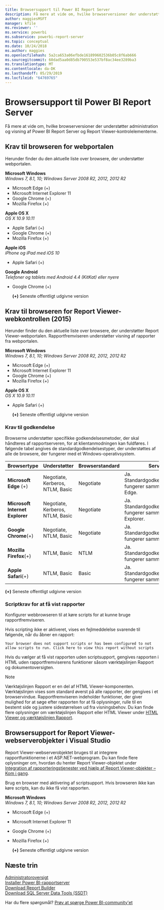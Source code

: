 ```yaml
---
title: Browsersupport til Power BI Report Server
description: Få mere at vide om, hvilke browserversioner der understøtter administration og visning af Power BI Report Server og Report Viewer-kontrolelementerne.
author: maggiesMSFT
manager: kfile
ms.reviewer: ''
ms.service: powerbi
ms.subservice: powerbi-report-server
ms.topic: conceptual
ms.date: 10/24/2018
ms.author: maggies
ms.openlocfilehash: 5a2ca653a06efbde161899602536b05c8f6ab666
ms.sourcegitcommit: 60dad5aa0d85db790553e537bf8ac34ee3289ba3
ms.translationtype: MT
ms.contentlocale: da-DK
ms.lasthandoff: 05/29/2019
ms.locfileid: "64769765"
---
```

# <a name="browser-support-for-power-bi-report-server"></a>Browsersupport til Power BI Report Server
Få mere at vide om, hvilke browserversioner der understøtter administration og visning af Power BI Report Server og Report Viewer-kontrolelementerne.

## <a name="browser-requirements-for-the-web-portal"></a>Krav til browseren for webportalen
Herunder finder du den aktuelle liste over browsere, der understøtter webportalen.

**Microsoft Windows**  
*Windows 7, 8.1, 10; Windows Server 2008 R2, 2012, 2012 R2*

* Microsoft Edge (+)
* Microsoft Internet Explorer 11
* Google Chrome (+)
* Mozilla Firefox (+)

**Apple OS X**  
*OS X 10.9 10.11*

* Apple Safari (+)
* Google Chrome (+)
* Mozilla Firefox (+)

**Apple iOS**  
*iPhone og iPad med iOS 10*

* Apple Safari (+)

**Google Android**  
*Telefoner og tablets med Android 4.4 (KitKat) eller nyere*

* Google Chrome (+)
  
  **(+)**  Seneste offentligt udgivne version

## <a name="browser-requirements-for-the-report-viewer-web-control-2015"></a>Krav til browseren for Report Viewer-webkontrollen (2015)
Herunder finder du den aktuelle liste over browsere, der understøtter Report Viewer-webportalen. Rapportfremviseren understøtter visning af rapporter fra webportalen.

**Microsoft Windows**  
*Windows 7, 8.1, 10; Windows Server 2008 R2, 2012, 2012 R2*

* Microsoft Edge (+)
* Microsoft Internet Explorer 11
* Google Chrome (+)
* Mozilla Firefox (+)

**Apple OS X**  
*OS X 10.9 10.11*

* Apple Safari (+)
  
  **(+)**  Seneste offentligt udgivne version

### <a name="authentication-requirements"></a>Krav til godkendelse
Browserne understøtter specifikke godkendelsesmetoder, der skal håndteres af rapportserveren, for at klientanmodningen kan fuldføres. I følgende tabel angives de standardgodkendelsestyper, der understøttes af alle de browsere, der fungerer med et Windows-operativsystem.

| **Browsertype** | **Understøtter** | **Browserstandard** | **Serverstandard** |
| --- | --- | --- | --- |
| **Microsoft Edge** (+) |Negotiate, Kerberos, NTLM, Basic |Negotiate |Ja. Standardgodkendelsesindstillingerne fungerer sammen med Microsoft Edge. |
| **Microsoft Internet Explorer** |Negotiate, Kerberos, NTLM, Basic |Negotiate |Ja. Standardgodkendelsesindstillingerne fungerer sammen med Internet Explorer. |
| **Google Chrome**(+) |Negotiate, NTLM, Basic |Negotiate |Ja. Standardgodkendelsesindstillingerne fungerer sammen med Chrome. |
| **Mozilla Firefox**(+) |NTLM, Basic |NTLM |Ja. Standardgodkendelsesindstillingerne fungerer sammen med Firefox. |
| **Apple Safari**(+) |NTLM, Basic |Basic |Ja. Standardgodkendelsesindstillingerne fungerer sammen med Safari. |

 **(+)**  Seneste offentligt udgivne version

### <a name="script-requirements-for-viewing-reports"></a>Scriptkrav for at få vist rapporter
Konfigurer webbrowseren til at køre scripts for at kunne bruge rapportfremviseren.

Hvis scripting ikke er aktiveret, vises en fejlmeddelelse svarende til følgende, når du åbner en rapport:

```
Your browser does not support scripts or has been configured to not allow scripts to run. Click here to view this report without scripts
```

 Hvis du vælger at få vist rapporten uden scriptsupport, gengives rapporten i HTML uden rapportfremviserens funktioner såsom værktøjslinjen Rapport og dokumentoversigten.

> [!NOTE]
> Værktøjslinjen Rapport er en del af HTML Viewer-komponenten. Værktøjslinjen vises som standard øverst på alle rapporter, der gengives i et browservindue. Rapportfremviseren indeholder funktioner, der giver mulighed for at søge efter rapporten for at få oplysninger, rulle til en bestemt side og justere sidestørrelsen ud fra visningsbehov. Du kan finde flere oplysninger om værktøjslinjen Rapport eller HTML Viewer under [HTML Viewer og værktøjslinjen Rapport](https://docs.microsoft.com/sql/reporting-services/html-viewer-and-the-report-toolbar).
> 
> 

## <a name="browser-support-for-report-viewer-web-server-controls-in-visual-studio"></a>Browsersupport for Report Viewer-webserverobjekter i Visual Studio
Report Viewer-webserverobjektet bruges til at integrere rapportfunktionerne i et ASP.NET-webprogram. Du kan finde flere oplysninger om, hvordan du henter Report Viewer-objektet under [Integration af rapporteringstjenester ved hjælp af Report Viewer-objekter – Kom i gang](https://docs.microsoft.com/sql/reporting-services/application-integration/integrating-reporting-services-using-reportviewer-controls-get-started).

Brug en browser med aktivering af scriptsupport. Hvis browseren ikke kan køre scripts, kan du ikke få vist rapporten.

**Microsoft Windows**  
*Windows 7, 8.1, 10; Windows Server 2008 R2, 2012, 2012 R2*

* Microsoft Edge (+)
* Microsoft Internet Explorer 11
* Google Chrome (+)
* Mozilla Firefox (+)
  
  **(+)**  Seneste offentligt udgivne version

## <a name="next-steps"></a>Næste trin
[Administratoroversigt](admin-handbook-overview.md)  
[Installer Power BI-rapportserver](install-report-server.md)  
[Download Report Builder](https://www.microsoft.com/download/details.aspx?id=53613)  
[Download SQL Server Data Tools (SSDT)](http://go.microsoft.com/fwlink/?LinkID=616714)

Har du flere spørgsmål? [Prøv at spørge Power BI-community'et](https://community.powerbi.com/)

